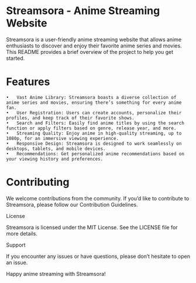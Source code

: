# Streamsora - Anime Streaming Website

Streamsora is a user-friendly anime streaming website that allows anime enthusiasts to discover and enjoy their favorite anime series and movies. This README provides a brief overview of the project to help you get started.

# Features

	•	Vast Anime Library: Streamsora boasts a diverse collection of anime series and movies, ensuring there’s something for every anime fan.
	•	User Registration: Users can create accounts, personalize their profiles, and keep track of their favorite shows.
	•	Search and Filters: Easily find anime titles by using the search function or apply filters based on genre, release year, and more.
	•	Streaming Quality: Enjoy anime in high-quality streaming, up to 1080p, for an immersive viewing experience.
	•	Responsive Design: Streamsora is designed to work seamlessly on desktops, tablets, and mobile devices.
	•	Recommendations: Get personalized anime recommendations based on your viewing history and preferences.

# Contributing

We welcome contributions from the community. If you’d like to contribute to Streamsora, please follow our Contribution Guidelines.

License

Streamsora is licensed under the MIT License. See the LICENSE file for more details.

Support

If you encounter any issues or have questions, please don’t hesitate to open an issue.

Happy anime streaming with Streamsora!
